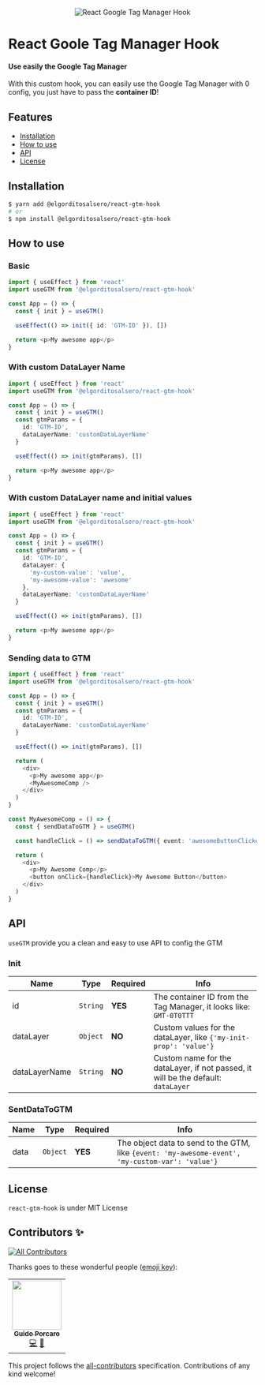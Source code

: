 <p align="center">
  <img src="https://user-images.githubusercontent.com/65770455/82931604-76c14380-9f87-11ea-8d36-4ab2bc94b1d3.png" alt="React Google Tag Manager Hook" />
</p>

# React Goole Tag Manager Hook

#### Use easily the Google Tag Manager

With this custom hook, you can easily use the Google Tag Manager with 0 config, you just have to pass the **container ID**!

## Features

- [Installation](#installation)
- [How to use](#how-to-use)
- [API](#api)
- [License](#license)

## Installation

```bash
$ yarn add @elgorditosalsero/react-gtm-hook
# or
$ npm install @elgorditosalsero/react-gtm-hook
```

## How to use

### Basic

```typescript jsx
import { useEffect } from 'react'
import useGTM from '@elgorditosalsero/react-gtm-hook'

const App = () => {
  const { init } = useGTM()

  useEffect(() => init({ id: 'GTM-ID' }), [])

  return <p>My awesome app</p>
}
```

### With custom DataLayer Name

```typescript jsx
import { useEffect } from 'react'
import useGTM from '@elgorditosalsero/react-gtm-hook'

const App = () => {
  const { init } = useGTM()
  const gtmParams = {
    id: 'GTM-ID',
    dataLayerName: 'customDataLayerName'
  }

  useEffect(() => init(gtmParams), [])

  return <p>My awesome app</p>
}
```

### With custom DataLayer name and initial values

```typescript jsx
import { useEffect } from 'react'
import useGTM from '@elgorditosalsero/react-gtm-hook'

const App = () => {
  const { init } = useGTM()
  const gtmParams = {
    id: 'GTM-ID',
    dataLayer: {
      'my-custom-value': 'value',
      'my-awesome-value': 'awesome'
    },
    dataLayerName: 'customDataLayerName'
  }

  useEffect(() => init(gtmParams), [])

  return <p>My awesome app</p>
}
```

### Sending data to GTM

```typescript jsx
import { useEffect } from 'react'
import useGTM from '@elgorditosalsero/react-gtm-hook'

const App = () => {
  const { init } = useGTM()
  const gtmParams = {
    id: 'GTM-ID',
    dataLayerName: 'customDataLayerName'
  }

  useEffect(() => init(gtmParams), [])

  return (
    <div>
      <p>My awesome app</p>
      <MyAwesomeComp />
    </div>
  )
}

const MyAwesomeComp = () => {
  const { sendDataToGTM } = useGTM()

  const handleClick = () => sendDataToGTM({ event: 'awesomeButtonClicked', value: 'imAwesome' })

  return (
    <div>
      <p>My Awesome Comp</p>
      <button onClick={handleClick}>My Awesome Button</button>
    </div>
  )
}
```

## API

`useGTM` provide you a clean and easy to use API to config the GTM

### Init

| Name          | Type     | Required | Info                                                                              |
| ------------- | -------- | -------- | --------------------------------------------------------------------------------- |
| id            | `String` | **YES**  | The container ID from the Tag Manager, it looks like: `GMT-0T0TTT`                |
| dataLayer     | `Object` | **NO**   | Custom values for the dataLayer, like `{'my-init-prop': 'value'}`                 |
| dataLayerName | `String` | **NO**   | Custom name for the dataLayer, if not passed, it will be the default: `dataLayer` |

### SentDataToGTM

| Name | Type     | Required | Info                                                                                             |
| ---- | -------- | -------- | ------------------------------------------------------------------------------------------------ |
| data | `Object` | **YES**  | The object data to send to the GTM, like `{event: 'my-awesome-event', 'my-custom-var': 'value'}` |

## License

`react-gtm-hook` is under MIT License

## Contributors ✨

<!-- ALL-CONTRIBUTORS-BADGE:START - Do not remove or modify this section -->

[![All Contributors](https://img.shields.io/badge/all_contributors-1-orange.svg?style=flat-square)](#contributors-)

<!-- ALL-CONTRIBUTORS-BADGE:END -->

Thanks goes to these wonderful people ([emoji key](https://allcontributors.org/docs/en/emoji-key)):

<!-- ALL-CONTRIBUTORS-LIST:START - Do not remove or modify this section -->
<!-- prettier-ignore-start -->
<!-- markdownlint-disable -->
<table>
  <tr>
    <td align="center"><a href="https://www.linkedin.com/in/guidoporcaro/"><img src="https://avatars2.githubusercontent.com/u/65770455?v=4" width="100px;" alt=""/><br /><sub><b>Guido Porcaro</b></sub></a><br /><a href="https://github.com/elgorditosalsero/react-gtm-hook/commits?author=elgorditosalsero" title="Code">💻</a> <a href="https://github.com/elgorditosalsero/react-gtm-hook/commits?author=elgorditosalsero" title="Documentation">📖</a></td>
  </tr>
</table>

<!-- markdownlint-enable -->
<!-- prettier-ignore-end -->

<!-- ALL-CONTRIBUTORS-LIST:END -->

This project follows the [all-contributors](https://github.com/all-contributors/all-contributors) specification. Contributions of any kind welcome!
